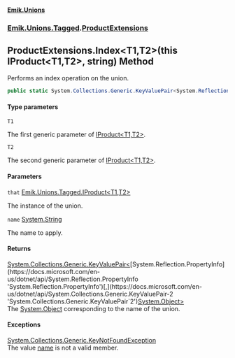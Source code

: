 #### [Emik.Unions](index.md 'index')
### [Emik.Unions.Tagged](Emik.Unions.Tagged.md 'Emik.Unions.Tagged').[ProductExtensions](ProductExtensions.md 'Emik.Unions.Tagged.ProductExtensions')

## ProductExtensions.Index<T1,T2>(this IProduct<T1,T2>, string) Method

Performs an index operation on the union.

```csharp
public static System.Collections.Generic.KeyValuePair<System.Reflection.PropertyInfo,object?> Index<T1,T2>(this Emik.Unions.Tagged.IProduct<T1,T2> that, string name);
```
#### Type parameters

<a name='Emik.Unions.Tagged.ProductExtensions.Index_T1,T2_(thisEmik.Unions.Tagged.IProduct_T1,T2_,string).T1'></a>

`T1`

The first generic parameter of [IProduct&lt;T1,T2&gt;](IProduct_T1,T2_.md 'Emik.Unions.Tagged.IProduct<T1,T2>').

<a name='Emik.Unions.Tagged.ProductExtensions.Index_T1,T2_(thisEmik.Unions.Tagged.IProduct_T1,T2_,string).T2'></a>

`T2`

The second generic parameter of [IProduct&lt;T1,T2&gt;](IProduct_T1,T2_.md 'Emik.Unions.Tagged.IProduct<T1,T2>').
#### Parameters

<a name='Emik.Unions.Tagged.ProductExtensions.Index_T1,T2_(thisEmik.Unions.Tagged.IProduct_T1,T2_,string).that'></a>

`that` [Emik.Unions.Tagged.IProduct&lt;](IProduct_T1,T2_.md 'Emik.Unions.Tagged.IProduct<T1,T2>')[T1](ProductExtensions.Index.3uoneez/Ut709h6B7HY5og.md#Emik.Unions.Tagged.ProductExtensions.Index_T1,T2_(thisEmik.Unions.Tagged.IProduct_T1,T2_,string).T1 'Emik.Unions.Tagged.ProductExtensions.Index<T1,T2>(this Emik.Unions.Tagged.IProduct<T1,T2>, string).T1')[,](IProduct_T1,T2_.md 'Emik.Unions.Tagged.IProduct<T1,T2>')[T2](ProductExtensions.Index.3uoneez/Ut709h6B7HY5og.md#Emik.Unions.Tagged.ProductExtensions.Index_T1,T2_(thisEmik.Unions.Tagged.IProduct_T1,T2_,string).T2 'Emik.Unions.Tagged.ProductExtensions.Index<T1,T2>(this Emik.Unions.Tagged.IProduct<T1,T2>, string).T2')[&gt;](IProduct_T1,T2_.md 'Emik.Unions.Tagged.IProduct<T1,T2>')

The instance of the union.

<a name='Emik.Unions.Tagged.ProductExtensions.Index_T1,T2_(thisEmik.Unions.Tagged.IProduct_T1,T2_,string).name'></a>

`name` [System.String](https://docs.microsoft.com/en-us/dotnet/api/System.String 'System.String')

The name to apply.

#### Returns
[System.Collections.Generic.KeyValuePair&lt;](https://docs.microsoft.com/en-us/dotnet/api/System.Collections.Generic.KeyValuePair-2 'System.Collections.Generic.KeyValuePair`2')[System.Reflection.PropertyInfo](https://docs.microsoft.com/en-us/dotnet/api/System.Reflection.PropertyInfo 'System.Reflection.PropertyInfo')[,](https://docs.microsoft.com/en-us/dotnet/api/System.Collections.Generic.KeyValuePair-2 'System.Collections.Generic.KeyValuePair`2')[System.Object](https://docs.microsoft.com/en-us/dotnet/api/System.Object 'System.Object')[&gt;](https://docs.microsoft.com/en-us/dotnet/api/System.Collections.Generic.KeyValuePair-2 'System.Collections.Generic.KeyValuePair`2')  
The [System.Object](https://docs.microsoft.com/en-us/dotnet/api/System.Object 'System.Object') corresponding to the name of the union.

#### Exceptions

[System.Collections.Generic.KeyNotFoundException](https://docs.microsoft.com/en-us/dotnet/api/System.Collections.Generic.KeyNotFoundException 'System.Collections.Generic.KeyNotFoundException')  
The value [name](ProductExtensions.Index.3uoneez/Ut709h6B7HY5og.md#Emik.Unions.Tagged.ProductExtensions.Index_T1,T2_(thisEmik.Unions.Tagged.IProduct_T1,T2_,string).name 'Emik.Unions.Tagged.ProductExtensions.Index<T1,T2>(this Emik.Unions.Tagged.IProduct<T1,T2>, string).name') is not a valid member.